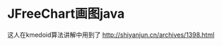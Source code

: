 # JFreeChart画图java






这人在kmedoid算法讲解中用到了
http://shiyanjun.cn/archives/1398.html

















